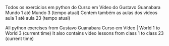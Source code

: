 Todos os exercicios em python do Curso em Vídeo do Gustavo Guanabara Mundo 1 até Mundo 3 (tempo atual)
Contem também as aulas dos vídeos aula 1 até aula 23 (tempo atual)

All python exercises from Gustavo Guanabara Curso em Vídeo | World 1 to World 3 (current time)
It also contains video lessons from class 1 to class 23 (current time)
